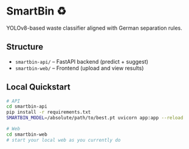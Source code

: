 # SmartBin ♻️
YOLOv8-based waste classifier aligned with German separation rules.

## Structure
- `smartbin-api/` – FastAPI backend (predict + suggest)
- `smartbin-web/` – Frontend (upload and view results)

## Local Quickstart
```bash
# API
cd smartbin-api
pip install -r requirements.txt
SMARTBIN_MODEL=/absolute/path/to/best.pt uvicorn app:app --reload

# Web
cd smartbin-web
# start your local web as you currently do


